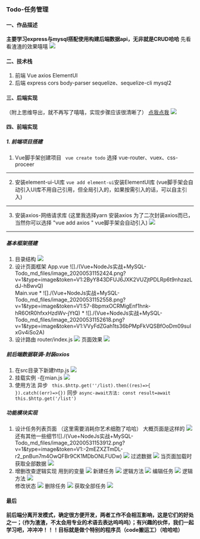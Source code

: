 ### Todo-任务管理
#### 一、作品描述
**主要学习express与mysql搭配使用构建后端数据api，无非就是CRUD哈哈**
先看看渣渣的效果嘻嘻
![](./Vue+NodeJs-MySQL-Todo_md_files/image_20200531155304.png)
#### 二、技术栈

 1. 前端
	 Vue
	 axios
	 ElementUI
 2. 后端
	 express
	 cors
	 body-parser
	 sequelize、sequelize-cli
	 mysql2

#### 三、后端实现
（附上思维导出，就不再写了嘻嘻，实现步骤应该很清晰了）
[点我点我](http://naotu.baidu.com/file/3205c5a0def25ae3f4e89a2ad85f8a99?token=c006e1313fbe4c2f)
![](./Vue+NodeJs实战+MySQL-Todo_md_files/image_20200531155127.png?v=1&type=image&token=V1:F_jZVWOPOqWimqQovCFXYwU6CNVC-vu9XueAnVl3NqU)
#### 四、前端实现

 ##### 1. 前端项目搭建
		 

 1. Vue脚手架创建项目
			 ``` vue create todo```
			 选择 vue-router、vuex、css-proceer
 ---
 2. 安装element-ui-UI库
			```vue add element-ui```安装ElementUI库
 	               (vue脚手架会自动引入UI库不用自己引用，但全局引入的，如果按需引入的话，可以自主引入)
---
 3. 安装axios-网络请求库
			(这里我选择yarn 安装axios 为了二次封装axios而已，当然你可以选择  "vue add axios " vue脚手架会自动引入)
![](./Vue+NodeJs实战+MySQL-Todo_md_files/image_20200531150805.png?v=1&type=image&token=V1:vxCOlQJrmHNwkNMzdDvs9h7p63LIJJqNtYouqbzMBTk)
---
  #####   基本框架搭建
  
 1. 目录结构
		 ![](./Vue+NodeJs实战+MySQL-Todo_md_files/image_20200531152223.png?v=1&type=image&token=V1:buuMfle0U4m3K5JcSbupwg7MafFlMUYuGOFGCbTlISw)
 2. 设计页面框架
	 App.vue
				                  ![]./(Vue+NodeJs实战+MySQL-Todo_md_files/image_20200531152424.png?v=1&type=image&token=V1:2ByY843DFUJ6JXK2VUZjtPDLRp6t9nhzazLdJ-hBwvQ)	
			 Main.vue
			          * ![]./(Vue+NodeJs实战+MySQL-Todo_md_files/image_20200531152558.png?v=1&type=image&token=V1:57-8bpmxOCRMigEnf1hnk-hR6OtR0hfxxHzdWv-jYtQ)
			          * ![]./(Vue+NodeJs实战+MySQL-Todo_md_files/image_20200531152618.png?v=1&type=image&token=V1:VVyFdZGah1ts36bPMpFkVQSBfOoDm09sulxGv4iSo2A)
 4. 设计路由
        router/index.js
            ![](./Vue+NodeJs实战+MySQL-Todo_md_files/image_20200531152711.png?v=1&type=image&token=V1:GGx4Ky6MoESATtuVKqe0yqA7bscG51dK1I8ub151fjM)
            页面效果
                 ![](./Vue+NodeJs实战+MySQL-Todo_md_files/image_20200531152859.png?v=1&type=image&token=V1:cBTU5d1jrCXn5qjx-3bj8aFpJaZjTbimQiGwcvudn-8)
  #####  前后端数据联调-封装axios
  1. 在src目录下新建http.js
      ![](./Vue+NodeJs实战+MySQL-Todo_md_files/image_20200531153225.png?v=1&type=image&token=V1:WNkDNUa_j4HvajWUtbRZn9Ztl145E64yL-CEoFVV4qo)
  3. 挂载实例 -在mian.js
	           ![](./Vue+NodeJs实战+MySQL-Todo_md_files/image_20200531153247.png?v=1&type=image&token=V1:8fW1TDTJChh8-m4rZWlWJ65q75mpV00_CgRtKQ_zdLo)
3. 使用方法
     异步
	    ``` this.$http.get(''/list).then((res)=>{ }).catch((err)=>{})```
	同步
	```async-await方法: const result=await this.$http.get('/list')```
  #####  功能模块实现
  1. 设计任务列表页面
       （这里需要消耗你艺术细胞了哈哈）
        大概页面是这样的
          ![](./Vue+NodeJs实战+MySQL-Todo_md_files/image_20200531153750.png?v=1&type=image&token=V1:NK3KRXYW2gk_yvAuJju3ytOTCN-PNrfl5iYbsVc7lNU)
          还有其他一些细节![]./(Vue+NodeJs实战+MySQL-Todo_md_files/image_20200531153912.png?v=1&type=image&token=V1:-2mEZXZTmDL-r2_pnBun7m4OwQFBr9CK1MDbONLFUDw)
          ![](./Vue+NodeJs实战+MySQL-Todo_md_files/image_20200531154417.png?v=1&type=image&token=V1:qhaJ2glJg2XYlMDNtTXvLRdDeLm9OZpVJ6v1Q60V8-U)
          过滤数据
          ![](./Vue+NodeJs实战+MySQL-Todo_md_files/image_20200531154515.png?v=1&type=image&token=V1:dOu29QG7TqYfYbv7sTaIp3_X53vvWC5V8OwHvO3QuGU)
          当页面加载时 获取全部数据
          ![](./Vue+NodeJs实战+MySQL-Todo_md_files/image_20200531154555.png?v=1&type=image&token=V1:4xFJE8XYb5I_-l6x-_f71Zw7mUo91TMzgcnTKiOBiGI)
  2. 增删改查逻辑实现
       用到的变量
![](./Vue+NodeJs实战+MySQL-Todo_md_files/image_20200531154146.png?v=1&type=image&token=V1:HJdYed_mcyBiWCRF-u6PkcbL0RF39-b1yzcf_KAtU7c)
       新建任务
![](./Vue+NodeJs实战+MySQL-Todo_md_files/image_20200531154000.png?v=1&type=image&token=V1:AMHvT_t8ku5ufpM_lTY1vNk9AroxxxJyA7vCW0ePN3o)
           逻辑方法
![](./Vue+NodeJs实战+MySQL-Todo_md_files/image_20200531154056.png?v=1&type=image&token=V1:e0GelOgDhGM9v11t5skTM8haeu_PVxSqs-mAy185W-Q)
           编辑任务
![](./Vue+NodeJs实战+MySQL-Todo_md_files/image_20200531154017.png?v=1&type=image&token=V1:z883N_bmrWelE-NCSwV7TnHxlC50L8zkxrVBm5HvqHw)
         逻辑方法
![](./Vue+NodeJs实战+MySQL-Todo_md_files/image_20200531154232.png?v=1&type=image&token=V1:RjBtl4f0lHBJ9HX4KtSAlQVWoGNC6CjhE9R5FfTvRy4)	
		修改状态
		![](./Vue+NodeJs实战+MySQL-Todo_md_files/image_20200531154306.png?v=1&type=image&token=V1:SwEiQUgWzibgxDdrou4OE_jVf0rYqwKkW5e_5aG4jWs)
		删除任务
		![](./Vue+NodeJs实战+MySQL-Todo_md_files/image_20200531154323.png?v=1&type=image&token=V1:pjl8gCa_KcLhfJxwhUfQZz4pemEMAlifijdHJgTY1z0)
		获取全部任务
		![](./Vue+NodeJs实战+MySQL-Todo_md_files/image_20200531154344.png?v=1&type=image&token=V1:VX3Fsl0-KlCgJv120iC3WD-E1Uc-5_f7paNp9qutXO0)



#### 最后
**前后端分离开发模式，确定很方便开发，两者工作不会相互影响，这是它们的好处之一；（作为渣渣，不太会用专业的术语去表达呜呜呜）；有兴趣的伙伴，我们一起学习吧，冲冲冲！！！目标就是做个特别的程序员（code搬运工）（哈哈哈）**

